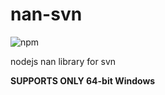 # nan-svn
![npm](https://img.shields.io/npm/v/napi-svn.svg)

nodejs nan library for svn

**SUPPORTS ONLY 64-bit Windows**
